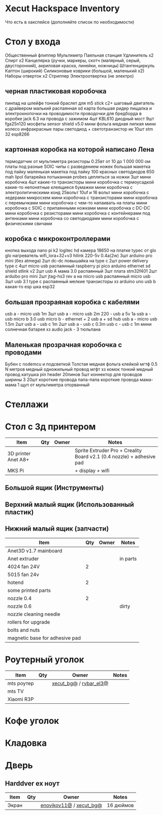 # Xecut Hackspace Inventory

Что есть в хакспейсе (дополняйте список по необходимости)

# Стол у входа

Общественный флиппер
Мультиметр
Паяльная станция
Удлинитель х2
Спирт х2
Канцелярка (ручки, маркеры, скотч (малярный, серый, двусторонний), акриловая краска, линейки, ножницы)
Штангенциркуль
Каптон (широкий)
Силиконовые коврики (большой, маленький х2)
Наборы отверток х2
Стриппер
Электроотвертка (не электро) 


## черная пластиковая коробочка

пинпад на шлейфе тонкий
браслет для m5 stick c2+
шаговый двигатель с драйвером малький
распаянная sd карта большая ридер
пищалка и электрокнопочки на проводимости
проводочки для бредборда в коробке
jack 6.3 на провода с зажимом
4шт KBL610 диодный мост
9шт fga25n120 мосфеты
sensor shield v5.0
мини фольга медная липкая
мини колесо
инфракрасные пары светодиод + светотранзистор ик 10шт
stm 32
esp8266

## картонная коробка на которой написано Лена

термодатчик от мультиметра
резисторы 0.25вт от 10 до 1 000 000 ом
платы под разные SOIC чипы с разведением ножек
большая макетка под пайку
маленькая макетка под пайку
100 красных светодиодов
650 mah lipol батарейка потыканная
probes цепляться за ножки 3шт
мини коробочка 4шт какие-то транзисторы
мини коробочка с термоусадкой
какие-то непонятные клеящиеся бумажки
мини коробочка с электролитическими конд 25вольт 10uf и 16 вольт
мини коробочка с хедерами микросхем
мини коробочка с транзисторами
мини коробочка с перемычками
мини коробочка с чем-то напаивать на платы
мини коробочка с SOIC с припаянными ножками
мини коробочка с DC-DC
мини коробочка с резисторами
мини коробочка с контейнерами под антенками
мини коробочка со светодиодами
мини коробочка с физическими свичами

## коробка с микроконтроллерами

кнопка выхода
nano pi k2
logitec hd камера
18650 на платке typec от glo
glo нагреватель
wifi_lora+32+v3
hilink 220-5v 0.4a(2w) 3шт
arduino pro mini (без atmega) 2шт
dc-dc повышайка на type c 2шт
power delivery type c 4шт
micro usb распаянный
raspberry pi pico
arduino ethernet sd shield
stlink v2 2шт
usb A мама 3.0 распаянный 3шт
плата stm32f401 2шт
arduibo pro mini 2шт
jtag-hs3 rev a на micro usb
распаянный micro usb 3шт
usb 3.1 type c распаянный
мелкие транзисторы хз
arduino uno usb b
какая-то esp шка
esp32

## большая прозраяная коробка с кабелями

usb a - micro usb 1m 3шт
usb a - micro usb 2m
220 - usb a 5v 1a
usb a - usb micro b 3.0
usb micro b - ethernet + 2 usb a + sd hub
usb a - micro usb 1.5m 2шт
usb a - usb c 1m 2шт
usb a - usb c 0.3m
usb c - usb c 1m
мини солнечная батарея хз
audio jack - 3 тюльпана


## Маленькая прозрачная коробочка с проводами

Бубен с nodemcu и подсветкой
Толстая медная фольга клейкой
мгтф 0.5 N метров
медный одножильный провод
мгфт хз комок
тонкий медный провод катушка
pin header 20пинов 5шт
коннектор для проводов ширины 3 20шт
короткие провода папа-папа
короткие провода мама-мама
1 щуп от мультиметра оторванный

# Стеллажи

# Стол с 3д принтером

| Item | Qty | Owner | Notes |
|------|-----|-------|-------|
| 3D printer Anet A8+ ||| Sprite Extruder Pro + Creality Board v2.1 (0.4 nozzle) + adhesive pad |
| MKS Pi ||| + display + wifi |

##  Большой ящик (Инструменты)

##  Верхний малый ящик (Использованный пластик)

##  Нижний малый ящик (запчасти)

| Item | Qty | Owner | Notes |
|------|-----|-------|-------|
|Anet3D v1.7 mainboard||||
|Anet extruder ||| in parts|
|4024 fan 24V |2|||
|5015 fan 24v||||
|hotend|2|||
|some printed parts||||
|nozzle 0.4|2|||
|nozzle 0.6|||dirty|
|nozzle cleaning needle||||
|rollers for upgrade||||
|bolts and nuts||||
|magnetic base for adhesive pad||||

# Роутерный уголок

| Item | Qty | Owner | Notes |
|------|-----|-------|-------|
| mts роутер | | [xecut_bg@](https://t.me/xecut_bg) / [rvbar_el3@](https://t.me/rvbar_el3) | |
| mts TV ||||
| Xiaomi R3P ||||

# Кофе уголок

# Кладовка

# Дверь

## Harddver ex ноут

| Item | Qty | Owner | Notes |
|------|-----|-------|-------|
| Экран | | [enovikov11@](https://t.me/enovikov11) / [xecut_bg@](https://t.me/xecut_bg) | 16 дюймов |

